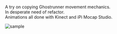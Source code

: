 A try on copying Ghostrunner movement mechanics. \
In desperate need of refactor. \
Animations all done with Kinect and iPi Mocap Studio.

![sample](https://github.com/Sackhorn/GhostrunnerClone/blob/master/sample.gif?raw=true)

